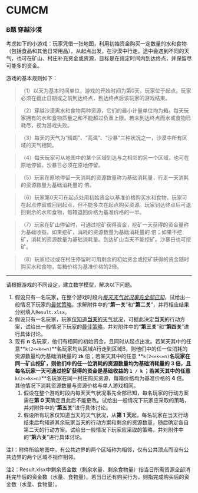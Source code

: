 # CUMCM

### B题  **穿越沙漠**

考虑如下的小游戏：玩家凭借一张地图，利用初始资金购买一定数量的水和食物（包括食品和其他日常用品），从起点出发，在沙漠中行走。途中会遇到不同的天气，也可在矿山、村庄补充资金或资源，目标是在规定时间内到达终点，并保留尽可能多的资金。

游戏的基本规则如下：

> （1）以天为基本时间单位，游戏的开始时间为第0天，玩家位于起点。玩家必须在截止日期或之前到达终点，到达终点后该玩家的游戏结束。

> （2）穿越沙漠需水和食物两种资源，它们的最小计量单位均为箱。每天玩家拥有的水和食物质量之和不能超过负重上限。若未到达终点而水或食物已耗尽，视为游戏失败。

> （3）每天的天气为“晴朗”、“高温”、“沙暴”三种状况之一，沙漠中所有区域的天气相同。

> （4）每天玩家可从地图中的某个区域到达与之相邻的另一个区域，也可在原地停留。沙暴日必须在原地停留。

> （5）玩家在原地停留一天消耗的资源数量称为基础消耗量，行走一天消耗的资源数量为基础消耗量的                                倍。

> （6）玩家第0天可在起点处用初始资金以基准价格购买水和食物。玩家可在起点停留或回到起点，但不能多次在起点购买资源。玩家到达终点后可退回剩余的水和食物，每箱退回价格为基准价格的一半。

> （7）玩家在矿山停留时，可通过挖矿获得资金，挖矿一天获得的资金量称为基础收益。如果挖矿，消耗的资源数量为基础消耗量的  倍；如果不挖矿，消耗的资源数量为基础消耗量。到达矿山当天不能挖矿。沙暴日也可挖矿。

> （8）玩家经过或在村庄停留时可用剩余的初始资金或挖矿获得的资金随时购买水和食物，每箱价格为基准价格的2倍。

------



请根据游戏的不同设定，建立数学模型，解决以下问题。

1. 假设只有一名玩家，在整个游戏时段内<u>*每天天气状况事先全部已知*</u>，试给出一般情况下玩家的<u>最优策略</u>。求解附件中的“**第一关**”和“**第二关**”，并将相应结果分别填入`Result.xlsx`。
2. 假设只有一名玩家，玩家<u>仅知道**当天**的天气状况</u>，可据此决定**当天**的行动方案，试给出一般情况下玩家的<u>最佳策略</u>，并对附件中的“**第三关**”和“**第四关**”进行具体讨论。
3. 现有 **n** 名玩家，他们有相同的初始资金，且同时从起点出发。若某天其中的任意**` k(2<=k<=n) `**名玩家均从区域A行走到区域B，则他们中的任一位消耗的资源数量均为基础消耗量的 **`2k`** 倍；若某天其中的任意 **` k(2<=k<=n) `**名玩家在同一矿山挖矿，则他们中的任一位消耗的资源数量均为基础消耗量的 **3** 倍，且每名玩家一天可通过挖矿获得的资金是基础收益的 **` 1 / k `** ；若某天其中的任意**` k(2<=k<=n) `**名玩家在同一村庄购买资源，每箱价格均为基准价格的 **4** 倍。其他情况下消耗资源数量与资源价格与单人游戏相同。
   1. 假设在整个游戏时段内每天天气状况事先全部已知，每名玩家的行动方案需在**第 0 天**确定且此后不能更改。试给出一般情况下玩家应采取的策略，并对附件中的“**第五关**”进行具体讨论。
   2. 假设所有玩家仅知道当天的天气状况，从**第 1 天**起，每名玩家在当天行动结束后均知道其余玩家当天的行动方案和剩余的资源数量，随后确定各自第二天的行动方案。试给出一般情况下玩家应采取的策略，并对附件中的“**第六关**”进行具体讨论。

 

注1：附件所给地图中，有公共边界的两个区域称为相邻，仅有公共顶点而没有公共边界的两个区域不视作相邻。

注2：Result.xlsx中剩余资金数（剩余水量、剩余食物量）指当日所需资源全部消耗完毕后的资金数（水量、食物量）。若当日还有购买行为，则指完成购买后的资金数（水量、食物量）。